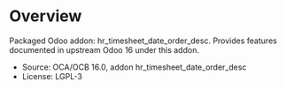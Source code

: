 # Overview

Packaged Odoo addon: hr_timesheet_date_order_desc. Provides features documented in upstream Odoo 16 under this addon.

- Source: OCA/OCB 16.0, addon hr_timesheet_date_order_desc
- License: LGPL-3
